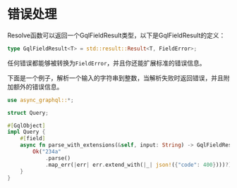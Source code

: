 # 错误处理

Resolve函数可以返回一个GqlFieldResult类型，以下是GqlFieldResult的定义：

```rust
type GqlFieldResult<T> = std::result::Result<T, FieldError>;
```

任何错误都能够被转换为`FieldError`，并且你还能扩展标准的错误信息。

下面是一个例子，解析一个输入的字符串到整数，当解析失败时返回错误，并且附加额外的错误信息。

```rust
use async_graphql::*;

struct Query;

#[GqlObject]
impl Query {
    #[field]
    async fn parse_with_extensions(&self, input: String) -> GqlFieldResult<i32> {
        Ok("234a"
            .parse()
            .map_err(|err| err.extend_with(|_| json!({"code": 400})))?)
    }
}
```